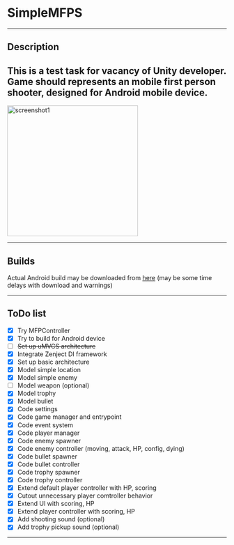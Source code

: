 # SimpleMFPS

---

## Description

This is a test task for vacancy of Unity developer.
Game should represents an mobile first person shooter, designed for Android mobile device. 
---

<img src="https://drive.google.com/uc?export=view&id=1-OmgJ4BjkzARQIez4yKwY23AXkCcoU6k" alt="screenshot1" width="300"/></br>

---

## Builds
Actual Android build may be downloaded from 
<a href="https://drive.google.com/uc?export=download&id=1-WA10oFViJcms3RHIKcsp-5Tlmkn66yA">here</a>
(may be some time delays with download and warnings)

---

## ToDo list

- [x] Try MFPController
- [x] Try to build for Android device
- [ ] ~~Set up uMVCS architecture~~
- [x] Integrate Zenject DI framework
- [x] Set up basic architecture
- [x] Model simple location
- [x] Model simple enemy
- [ ] Model weapon (optional)
- [x] Model trophy
- [x] Model bullet
- [x] Code settings
- [x] Code game manager and entrypoint
- [x] Code event system
- [x] Code player manager
- [x] Code enemy spawner
- [x] Code enemy controller (moving, attack, HP, config, dying)
- [x] Code bullet spawner
- [x] Code bullet controller
- [x] Code trophy spawner
- [x] Code trophy controller
- [x] Extend default player controller with HP, scoring
- [x] Cutout unnecessary player comtroller behavior
- [x] Extend UI with scoring, HP
- [x] Extend player controller with scoring, HP
- [x] Add shooting sound (optional)
- [x] Add trophy pickup sound (optional)

---


